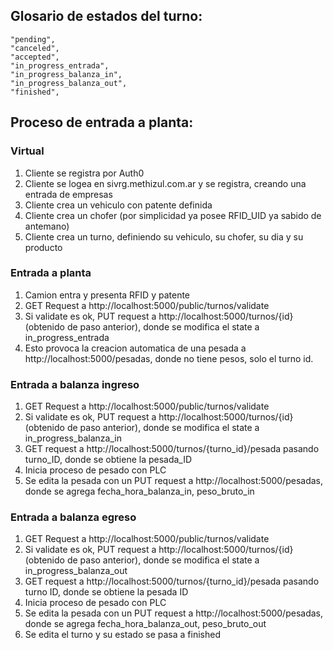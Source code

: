 ## Glosario de estados del turno:
    "pending",
    "canceled",
    "accepted",
    "in_progress_entrada",
    "in_progress_balanza_in",
    "in_progress_balanza_out",
    "finished",

## Proceso de entrada a planta:

### Virtual
1. Cliente se registra por Auth0
2. Cliente se logea en sivrg.methizul.com.ar y se registra, creando una entrada de empresas
3. Cliente crea un vehiculo con patente definida
4. Cliente crea un chofer (por simplicidad ya posee RFID_UID ya sabido de antemano)
5. Cliente crea un turno, definiendo su vehiculo, su chofer, su dia y su producto
### Entrada a planta
1. Camion entra y presenta RFID y patente
2. GET Request a http://localhost:5000/public/turnos/validate
3. Si validate es ok, PUT request a http://localhost:5000/turnos/{id} (obtenido de paso anterior), donde se modifica el state a in_progress_entrada
4. Esto provoca la creacion automatica de una pesada a http://localhost:5000/pesadas, donde no tiene pesos, solo el turno id.
### Entrada a balanza ingreso
1. GET Request a http://localhost:5000/public/turnos/validate
2. Si validate es ok, PUT request a http://localhost:5000/turnos/{id} (obtenido de paso anterior), donde se modifica el state a in_progress_balanza_in
3. GET request a http://localhost:5000/turnos/{turno_id}/pesada pasando turno_ID, donde se obtiene la pesada_ID
4. Inicia proceso de pesado con PLC
5. Se edita la pesada con un PUT request a http://localhost:5000/pesadas, donde se agrega fecha_hora_balanza_in, peso_bruto_in
### Entrada a balanza egreso
1. GET Request a http://localhost:5000/public/turnos/validate
2. Si validate es ok, PUT request a http://localhost:5000/turnos/{id} (obtenido de paso anterior), donde se modifica el state a in_progress_balanza_out
3. GET request a http://localhost:5000/turnos/{turno_id}/pesada pasando turno ID, donde se obtiene la pesada ID
4. Inicia proceso de pesado con PLC
5. Se edita la pesada con un PUT request a http://localhost:5000/pesadas, donde se agrega fecha_hora_balanza_out, peso_bruto_out
6. Se edita el turno y su estado se pasa a finished
